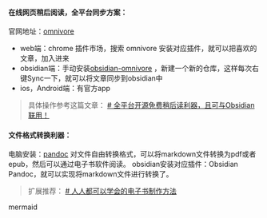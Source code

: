 

#### 在线网页稍后阅读，全平台同步方案：
官网地址：[omnivore](https://omnivore.app/home)  
- web端：chrome 插件市场，搜索 omnivore 安装对应插件，就可以把喜欢的文章，加入进来
- obsidian端：手动安装[obsidian-omnivore](https://github.com/omnivore-app/obsidian-omnivore) ，新建一个新的仓库，这样每次右键Sync一下，就可以将文章同步到obsidian中 
- ios，Android端：有官方app 

> 具体操作参考这篇文章：
[# 全平台开源免费稍后读利器，且可与Obsidian联用！](https://forum-zh.obsidian.md/t/topic/14260)

#### 文件格式转换利器：

电脑安装：[pandoc](https://pandoc.org/) 对文件自由转换格式，可以将markdown文件转换为pdf或者epub，然后可以通过电子书软件阅读。
obsidian安装对应插件：Obsidian Pandoc，就可以实现将markdown文件进行转换了。

> 扩展推荐：
[# 人人都可以学会的电子书制作方法](https://mp.weixin.qq.com/s/gGMksD-3fkP6NUwCPAY3tw)





mermaid



